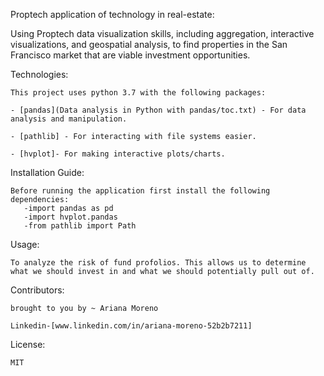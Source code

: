 Proptech application of technology in real-estate:

Using Proptech data visualization skills, including aggregation, interactive visualizations, and geospatial analysis, to find properties in the San Francisco market that are viable investment opportunities.

Technologies:
    
    This project uses python 3.7 with the following packages:

    - [pandas](Data analysis in Python with pandas/toc.txt) - For data analysis and manipulation.

    - [pathlib] - For interacting with file systems easier.
    
    - [hvplot]- For making interactive plots/charts.


Installation Guide:
    
    Before running the application first install the following dependencies:
       -import pandas as pd
       -import hvplot.pandas
       -from pathlib import Path
  

Usage: 

    To analyze the risk of fund profolios. This allows us to determine what we should invest in and what we should potentially pull out of.  


Contributors: 

    brought to you by ~ Ariana Moreno

    Linkedin-[www.linkedin.com/in/ariana-moreno-52b2b7211]

License: 

    MIT
